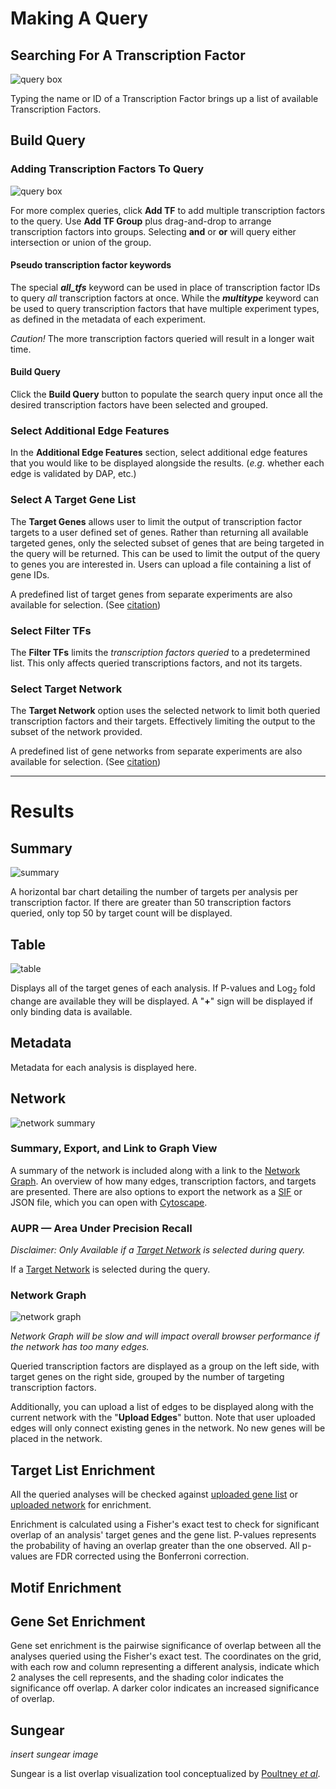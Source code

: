 # Making A Query

## Searching For A Transcription Factor

![query box](../../images/query1.png)

Typing the name or ID of a Transcription Factor brings up a list of available Transcription Factors.

## Build Query

### Adding Transcription Factors To Query

![query box](../../images/query2.png)

For more complex queries, click **Add TF** to add multiple transcription factors to the query. Use **Add TF Group** plus drag-and-drop to arrange transcription factors into groups. Selecting **and** or **or** will query either intersection or union of the group.

#### Pseudo transcription factor keywords

The special ***all_tfs*** keyword can be used in place of transcription factor IDs to query *all* transcription factors at once. While the ***multitype*** keyword can be used to query transcription factors that have multiple experiment types, as defined in the metadata of each experiment.

*Caution!* The more transcription factors queried will result in a longer wait time.

#### Build Query

Click the **Build Query** button to populate the search query input once all the desired transcription factors have been selected and grouped.

### Select Additional Edge Features

In the **Additional Edge Features** section, select additional edge features that you would like to be displayed alongside the results. (*e.g.* whether each edge is validated by DAP, etc.)

### Select A Target Gene List

The **Target Genes** allows user to limit the output of transcription factor targets to a user defined set of genes. Rather than returning all available targeted genes, only the selected subset of genes that are being targeted in the query will be returned. This can be used to limit the output of the query to genes you are interested in. Users can upload a file containing a list of gene IDs.

A predefined list of target genes from separate experiments are also available for selection. (See [citation](/citations))

### Select Filter TFs

The **Filter TFs** limits the *transcription factors queried* to a predetermined list. This only affects queried transcriptions factors, and not its targets.

### Select Target Network

The **Target Network** option uses the selected network to limit both queried transcription factors and their targets. Effectively limiting the output to the subset of the network provided.

A predefined list of gene networks from separate experiments are also available for selection. (See [citation](/citations))

---

# Results

## Summary

![summary](../../images/summary.png)

A horizontal bar chart detailing the number of targets per analysis per transcription factor. If there are greater than 50 transcription factors queried, only top 50 by target count will be displayed.

## Table

![table](../../images/table.png)

Displays all of the target genes of each analysis. If P-values and Log<sub>2</sub> fold change are available they will be displayed. A "**+**" sign will be displayed if only binding data is available.

## Metadata

Metadata for each analysis is displayed here.

## Network

![network summary](../../images/network_summary.png)

### Summary, Export, and Link to Graph  View

A summary of the network is included along with a link to the [Network Graph](#network-graph). An overview of how many edges, transcription factors, and targets are presented. There are also options to export the network as a [SIF](https://manual.cytoscape.org/en/stable/Supported_Network_File_Formats.html#sif-format) or JSON file, which you can open with [Cytoscape](https://cytoscape.org).

### AUPR — Area Under Precision Recall

*Disclaimer: Only Available if a [Target Network](#select-target-network) is selected during query.*

If a [Target Network](#select-target-network) is selected during the query.

### Network Graph

![network graph](../../images/network.png)

*Network Graph will be slow and will impact overall browser performance if the network has too many edges.*

Queried transcription factors are displayed as a group on the left side, with target genes on the right side, grouped by the number of targeting transcription factors.

Additionally, you can upload a list of edges to be displayed along with the current network with the "**Upload Edges**" button. Note that user uploaded edges will only connect existing genes in the network. No new genes will be placed in the network.

## Target List Enrichment

All the queried analyses will be checked against [uploaded gene list](#select-a-target-gene-list) or [uploaded network](#select-target-network) for enrichment.

Enrichment is calculated using a Fisher's exact test to check for significant overlap of an analysis' target genes and the gene list. P-values represents the probability of having an overlap greater than the one observed. All p-values are FDR corrected using the Bonferroni correction.

## Motif Enrichment

## Gene Set Enrichment

Gene set enrichment is the pairwise significance of overlap between all the analyses queried using the Fisher's exact test. The coordinates on the grid, with each row and column representing a different analysis, indicate which 2 analyses the cell represents, and the shading color indicates the significance off overlap. A darker color indicates an increased significance of overlap.

## Sungear

*insert sungear image*

Sungear is a list overlap visualization tool conceptualized by [Poultney *et al*](/citations#tools).

